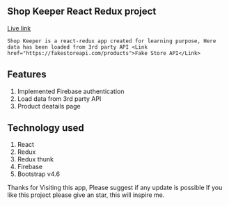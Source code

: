 ## Shop Keeper React Redux project

[Live link](https://shop-keeper-d24ce.web.app/)

`Shop Keeper is a react-redux app created for learning purpose, Here data has been loaded from 3rd party API <Link href="https://fakestoreapi.com/products">Fake Store API</Link>`

## Features

1. Implemented Firebase authentication
2. Load data from 3rd party API
3. Product deatails page

## Technology used

1. React
2. Redux
3. Redux thunk
4. Firebase
5. Bootstrap v4.6

Thanks for Visiting this app, Please suggest if any update is possible
If you like this project please give an star, this will inspire me.
